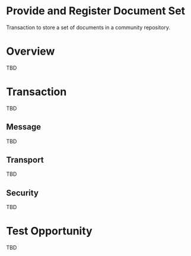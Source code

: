 # Provide and Register Document Set
Transaction to store a set of documents in a community repository.

# Overview

TBD   

# Transaction 

TBD

## Message 

TBD

## Transport 

TBD 

## Security   

TBD

# Test Opportunity

TBD
